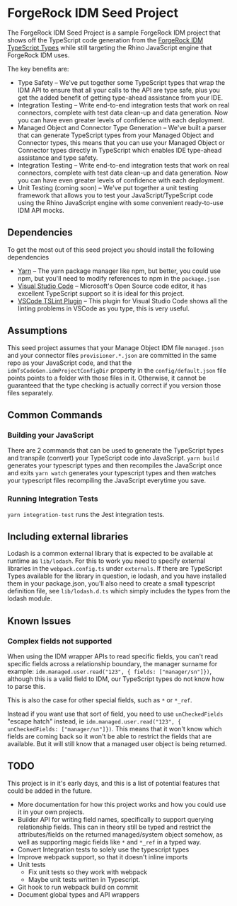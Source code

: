 # ForgeRock IDM Seed Project

The ForgeRock IDM Seed Project is a sample ForgeRock IDM project that shows off the TypeScript code generation from the [ForgeRock IDM TypeScript Types](https://github.com/agiledigital/idm-ts-types) while still targeting the Rhino JavaScript engine that ForgeRock IDM uses.

The key benefits are:
* Type Safety – We've put together some TypeScript types that wrap the IDM API to ensure that all your calls to the API are type safe, plus you get the added benefit of getting type-ahead assistance from your IDE.
* Integration Testing – Write end-to-end integration tests that work on real connectors, complete with test data clean-up and data generation.  Now you can have even greater levels of confidence with each deployment. 
* Managed Object and Connector Type Generation – We've built a parser that can generate TypeScript types from your Managed Object and Connector types, this means that you can use your Managed Object or Connector types directly in TypeScript which enables IDE type-ahead assistance and type safety.
* Integration Testing – Write end-to-end integration tests that work on real connectors, complete with test data clean-up and data generation.  Now you can have even greater levels of confidence with each deployment. 
* Unit Testing (coming soon) – We've put together a unit testing framework that allows you to test your JavaScript/TypeScript code using the Rhino JavaScript engine with some convenient ready-to-use IDM API mocks.

## Dependencies
To get the most out of this seed project you should install the following dependencies

* [Yarn](https://yarnpkg.com) – The yarn package manager like npm, but better, you could use npm, but you'll need to modify references to npm in the `package.json`
* [Visual Studio Code](https://code.visualstudio.com) – Microsoft's Open Source code editor, it has excellent TypeScript support so it is ideal for this project.
* [VSCode TSLint Plugin](https://marketplace.visualstudio.com/items?itemName=ms-vscode.vscode-typescript-tslint-plugin) – This plugin for Visual Studio Code shows all the linting problems in VSCode as you type, this is very useful.

## Assumptions
This seed project assumes that your Manage Object IDM file `managed.json` and your connector files `provisioner.*.json` are committed in the same repo as your JavaScript code, and that the `idmTsCodeGen.idmProjectConfigDir` property in the `config/default.json` file points points to a folder with those files in it.  Otherwise, it cannot be guaranteed that the type checking is actually correct if you version those files separately.

## Common Commands
### Building your JavaScript
There are 2 commands that can be used to generate the TypeScript types and transpile (convert) your TypeScript code into JavaScript.
`yarn build` generates your typescript types and then recompiles the JavaScript once and exits
`yarn watch` generates your typescript types and then watches your typescript files recompiling the JavaScript everytime you save.

### Running Integration Tests
`yarn integration-test` runs the Jest integration tests.

## Including external libraries
Lodash is a common external library that is expected to be available at runtime as `lib/lodash`. For this to work you need to specify external libraries in the `webpack.config.ts` under `externals`. If there are TypeScript Types available for the library in question, ie lodash, and you have installed them in your package.json, you'll also need to create a small typescript definition file, see `lib/lodash.d.ts` which simply includes the types from the lodash module.

## Known Issues

### Complex fields not supported

When using the IDM wrapper APIs to read specific fields, you can't read specific fields across a relationship boundary, the manager surname for example: `idm.managed.user.read("123", { fields: ["manager/sn"]})`, although this is a valid field to IDM, our TypeScript types do not know how to parse this.

This is also the case for other special fields, such as `*` or `*_ref`.

Instead if you want use that sort of field, you need to use `unCheckedFields` "escape hatch" instead, ie `idm.managed.user.read("123", { unCheckedFields: ["manager/sn"]})`.
This means that it won't know which fields are coming back so it won't be able to restrict the fields that are available. But it will still know that a managed user object is being returned.

## TODO
This project is in it's early days, and this is a list of potential features that could be added in the future.
* More documentation for how this project works and how you could use it in your own projects.
* Builder API for writing field names, specifically to support querying relationship fields. This can in theory still be typed and restrict the attributes/fields on the returned managed/system object somehow, as well as supporting magic fields like `*` and `*_ref` in a typed way.
* Convert Integration tests to solely use the typescript types
* Improve webpack support, so that it doesn't inline imports
* Unit tests
    * Fix unit tests so they work with webpack
    * Maybe unit tests written in Typescript.
* Git hook to run webpack build on commit
* Document global types and API wrappers
